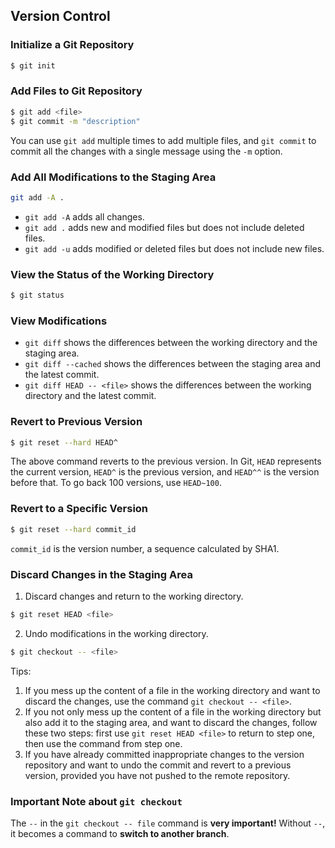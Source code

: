 ## Version Control

### Initialize a Git Repository

```bash
$ git init
```

### Add Files to Git Repository

```bash
$ git add <file>
$ git commit -m "description"
```

You can use `git add` multiple times to add multiple files, and `git commit` to commit all the changes with a single message using the `-m` option.

### Add All Modifications to the Staging Area

```bash
git add -A .
```

- `git add -A` adds all changes.
- `git add .` adds new and modified files but does not include deleted files.
- `git add -u` adds modified or deleted files but does not include new files.

### View the Status of the Working Directory

```bash
$ git status
```

### View Modifications

- `git diff` shows the differences between the working directory and the staging area.
- `git diff --cached` shows the differences between the staging area and the latest commit.
- `git diff HEAD -- <file>` shows the differences between the working directory and the latest commit.

### Revert to Previous Version

```bash
$ git reset --hard HEAD^
```

The above command reverts to the previous version. In Git, `HEAD` represents the current version, `HEAD^` is the previous version, and `HEAD^^` is the version before that. To go back 100 versions, use `HEAD~100`.

### Revert to a Specific Version

```bash
$ git reset --hard commit_id
```

`commit_id` is the version number, a sequence calculated by SHA1.

### Discard Changes in the Staging Area

1. Discard changes and return to the working directory.

```bash
$ git reset HEAD <file>
```

2. Undo modifications in the working directory.

```bash
$ git checkout -- <file>
```

Tips:
1. If you mess up the content of a file in the working directory and want to discard the changes, use the command `git checkout -- <file>`.
2. If you not only mess up the content of a file in the working directory but also add it to the staging area, and want to discard the changes, follow these two steps: first use `git reset HEAD <file>` to return to step one, then use the command from step one.
3. If you have already committed inappropriate changes to the version repository and want to undo the commit and revert to a previous version, provided you have not pushed to the remote repository.

### Important Note about `git checkout`
The `--` in the `git checkout -- file` command is **very important!** Without `--`, it becomes a command to **switch to another branch**.